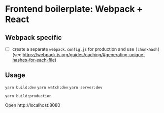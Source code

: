 # Frontend boilerplate: Webpack + React

## Webpack specific

- [ ] create a separate `webpack.config.js` for production and use `[chunkhash]` (see https://webpack.js.org/guides/caching/#generating-unique-hashes-for-each-file)

## Usage

`yarn build:dev`
`yarn watch:dev`
`yarn server:dev`

`yarn build:production`

Open http://localhost:8080
